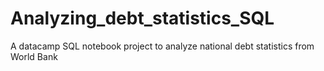 # Analyzing_debt_statistics_SQL
A datacamp SQL notebook project to analyze national debt statistics from World Bank

